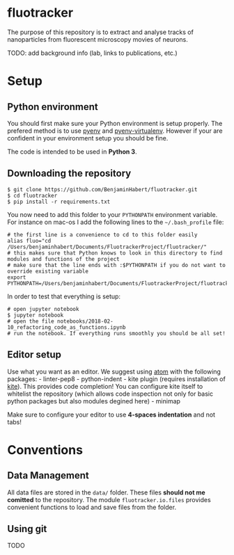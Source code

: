 # fluotracker

The purpose of this repository is to extract and analyse tracks of nanoparticles from
fluorescent microscopy movies of neurons.

TODO: add background info (lab, links to publications, etc.)

# Setup

## Python environment

You should first make sure your Python environment is setup properly. The prefered method
is to use [pyenv](https://github.com/pyenv/pyenv) and
[pyenv-virtualenv](https://github.com/pyenv/pyenv-virtualenv).
However if your are confident in your environment setup you should be fine.

The code is intended to be used in **Python 3**.

## Downloading the repository

```
$ git clone https://github.com/BenjaminHabert/fluotracker.git
$ cd fluotracker
$ pip install -r requirements.txt
```

You now need to add this folder to your `PYTHONPATH` environment variable. For instance on mac-os
I add the following lines to the `~/.bash_profile` file:

```
# the first line is a convenience to cd to this folder easily
alias fluo="cd /Users/benjaminhabert/Documents/FluotrackerProject/fluotracker/"
# this makes sure that Python knows to look in this directory to find modules and functions of the project
# make sure that the line ends with :$PYTHONPATH if you do not want to override existing variable
export PYTHONPATH=/Users/benjaminhabert/Documents/FluotrackerProject/fluotracker/:$PYTHONPATH
```

In order to test that everything is setup:

```
# open jupyter notebook
$ jupyter notebook
# open the file notebooks/2018-02-10_refactoring_code_as_functions.ipynb
# run the notebook. If everything runs smoothly you should be all set!
```

## Editor setup

Use what you want as an editor. We suggest using [atom](https://atom.io/) with the following packages:
    - linter-pep8
    - python-indent
    - kite plugin (requires installation of [kite](http://help.kite.com/article/53-quickstart)).
    This provides code completion! You can configure kite itself to whitelist the repository
    (which allows code inspection not only for basic python packages but also modules degined here)
    - minimap

Make sure to configure your editor to use **4-spaces indentation** and not tabs!

# Conventions

## Data Management

All data files are stored in the `data/` folder. These files **should not me comitted** to the
repository. The module `fluotracker.io.files` provides convenient functions to load and save
files from the folder.

## Using git

TODO

